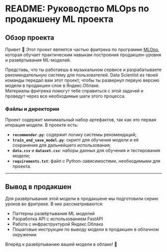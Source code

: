 # README: Руководство MLOps по продакшену ML проекта

## Обзор проекта
Привет 👋 Этот проект является частью фритрека по программе [MLOps](practicum.yandex.ru/mlops/), которая обучает практическим навыкам построения продакшен-уровня и развёртывания ML-моделей. 

Представь, что ты работаешь в музыкальном сервисе и разрабатываете рекомендательную систему для пользователей. Data Scientist из твоей команды передал вам этот проект, чтобы ты развернул первую версию модели в продакшен слое в Яндекс.Облаке. <br>
Материалы фритрека помогут тебе справиться с этой задачей и проведут через все необходимые шаги этого процесса.

### Файлы и директории

Проект содержит минимальный набор артефактов, так как это первая итерация модели. В проекте есть:

- **`recommender.py`**: содержит логику системы рекомендаций;
- **`train_and_save_model.py`**: скрипт для обучения модели и её сохранения для дальнейшего использования;
- **`data.csv`** и **`dataset.csv`**: наборы данных для обучения и тестирования модели;
- **`requirements.txt`**: файл с Python-зависимостями, необходимыми для проекта.

---

## Вывод в продакшен

Для развёртывания этой модели в продакшене мы подготовили серию уроков во фритреке. В них рассматриваются:

- Паттерны развёртывания ML моделей
- Разработка API с использованием FastAPI
- Работа с инфраструктурой Яндекс.Облака
- Пошаговые инструкции по выводу модели в продакшен в облачном окружении

Вперёд к развёртыванию вашей модели в облаке! 🚀